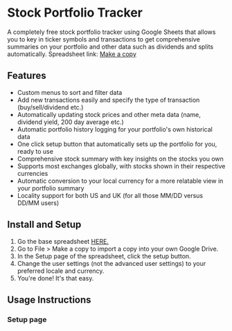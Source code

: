 # Stock Portfolio Tracker
A completely free stock portfolio tracker using Google Sheets that allows you to key in ticker symbols and transactions to get comprehensive summaries on your portfolio and other data such as dividends and splits automatically. 
Spreadsheet link: [Make a copy](https://docs.google.com/spreadsheets/d/1i9omUX7J5SM07y7DBchXvKaKvsHgTlY5SLZevnR1kO4/edit?usp=sharing)

## Features
- Custom menus to sort and filter data
- Add new transactions easily and specify the type of transaction (buy/sell/dividend etc.)
- Automatically updating stock prices and other meta data (name, dividend yield, 200 day average etc.)
- Automatic portfolio history logging for your portfolio's own historical data
- One click setup button that automatically sets up the portfolio for you, ready to use
- Comprehensive stock summary with key insights on the stocks you own
- Supports most exchanges globally, with stocks shown in their respective currencies
- Automatic conversion to your local currency for a more relatable view in your portfolio summary
- Locality support for both US and UK (for all those MM/DD versus DD/MM users)

## Install and Setup
1. Go the base spreadsheet [HERE.](https://docs.google.com/spreadsheets/d/1i9omUX7J5SM07y7DBchXvKaKvsHgTlY5SLZevnR1kO4/edit?usp=sharing)
2. Go to File > Make a copy to import a copy into your own Google Drive.
3. In the Setup page of the spreadsheet, click the setup button.
4. Change the user settings (not the advanced user settings) to your preferred locale and currency.
5. You're done! It's that easy.

## Usage Instructions
### Setup page
